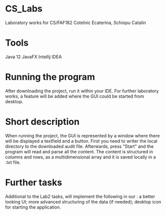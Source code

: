 # CS_Labs
Laboratory works for CS/FAF182
Cotelnic Ecaterina, Schiopu Catalin

# Tools
Java 12
JavaFX
Intellij IDEA

# Running the program
After downloading the project, run it within your IDE. 
For further laboratory works, a feature will be added where the GUI could be started from desktop.

# Short description
When running the project, the GUI is represented by a window where there will be displayed a textfield
and a button. First you need to writer the local directory to the downloaded audit file. 
Afterwards, press "Start" and the program will read and parse all the content. 
The content is structured in columns and rows, as a multidimensional array and it is saved locally in a .txt file.

# Further tasks
Additional to the Lab2 tasks, will implement the following in our :
a better looking UI;
more advanced structuring of the data (if needed);
desktop icon for starting the application.
